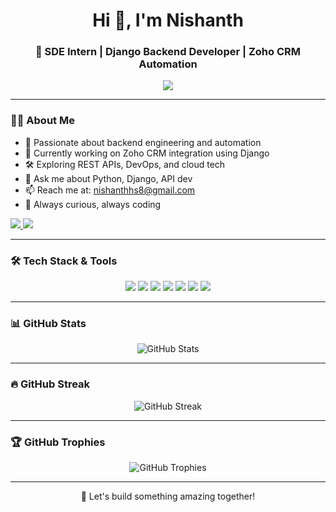 <h1 align="center">Hi 👋, I'm Nishanth</h1>
<h3 align="center">🚀 SDE Intern | Django Backend Developer | Zoho CRM Automation</h3>

<p align="center">
  <img src="https://readme-typing-svg.herokuapp.com?color=7CFC00&size=22&center=true&vCenter=true&width=450&lines=Python+%7C+Django+%7C+Zoho+CRM+Automation;SDE+Intern;Backend+Developer;Always+learning+something+new!" />
</p>

---

### 🧑‍💻 About Me

- 🎯 Passionate about backend engineering and automation
- 🔭 Currently working on Zoho CRM integration using Django
- 🛠️ Exploring REST APIs, DevOps, and cloud tech
- 💬 Ask me about Python, Django, API dev
- 📫 Reach me at: nishanthhs8@gmail.com
- 🧠 Always curious, always coding
<p align="left">
  <a href="https://www.linkedin.com/in/nishanth-hs" target="_blank">
    <img src="https://img.shields.io/badge/LinkedIn-blue?style=for-the-badge&logo=linkedin&logoColor=white"/>
  </a>
  <a href="mailto:nishanthhs8@gmail.com" target="_blank">
    <img src="https://img.shields.io/badge/Gmail-D14836?style=for-the-badge&logo=gmail&logoColor=white"/>
  </a>
</p>

---

### 🛠️ Tech Stack & Tools

<p align="center">
  <img src="https://img.shields.io/badge/Python-FFD43B?style=for-the-badge&logo=python&logoColor=blue" />
  <img src="https://img.shields.io/badge/Django-092E20?style=for-the-badge&logo=django&logoColor=green" />
  <img src="https://img.shields.io/badge/ZohoCRM-FC3D21?style=for-the-badge&logo=zoho&logoColor=white" />
  <img src="https://img.shields.io/badge/PostgreSQL-336791?style=for-the-badge&logo=postgresql&logoColor=white" />
  <img src="https://img.shields.io/badge/HTML5-E34F26?style=for-the-badge&logo=html5&logoColor=white" />
  <img src="https://img.shields.io/badge/Git-F05032?style=for-the-badge&logo=git&logoColor=white" />
  <img src="https://img.shields.io/badge/GitHub-181717?style=for-the-badge&logo=github&logoColor=white" />
</p>

---

### 📊 GitHub Stats

<p align="center">
  <img src="https://github-readme-stats.vercel.app/api?username=Nishu2918&show_icons=true&theme=tokyonight" alt="GitHub Stats" />
</p>

---

### 🔥 GitHub Streak

<p align="center">
  <img src="https://github-readme-streak-stats.herokuapp.com/?user=Nishu2918&theme=radical" alt="GitHub Streak" />
</p>

---

### 🏆 GitHub Trophies

<p align="center">
  <img src="https://github-profile-trophy.vercel.app/?username=Nishu2918&theme=darkhub&no-frame=true&row=2&column=4" alt="GitHub Trophies" />
</p>

---

<p align="center">🚀 Let's build something amazing together!</p>
